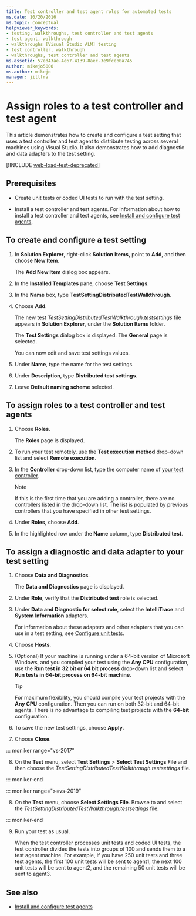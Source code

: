 ```yaml
---
title: Test controller and test agent roles for automated tests
ms.date: 10/20/2016
ms.topic: conceptual
helpviewer_keywords:
- testing, walkthroughs, test controller and test agents
- test agent, walkthrough
- walkthroughs [Visual Studio ALM] testing
- test controller, walkthrough
- walkthroughs, test controller and test agents
ms.assetid: 57ed43ae-4e67-4139-8aec-3e9fceb0a745
author: mikejo5000
ms.author: mikejo
manager: jillfra
---
```

# Assign roles to a test controller and test agent

This article demonstrates how to create and configure a test setting that uses a test controller and test agent to distribute testing across several machines using Visual Studio. It also demonstrates how to add diagnostic and data adapters to the test setting.

[!INCLUDE [web-load-test-deprecated](includes/web-load-test-deprecated.md)]

## Prerequisites

- Create unit tests or coded UI tests to run with the test setting.

- Install a test controller and test agents. For information about how to install a test controller and test agents, see [Install and configure test agents](../test/lab-management/install-configure-test-agents.md).

## To create and configure a test setting

1. In **Solution Explorer**, right-click **Solution Items,** point to **Add**, and then choose **New Item**.

     The **Add New Item** dialog box appears.

2. In the **Installed Templates** pane, choose **Test Settings**.

3. In the **Name** box, type **TestSettingDistributedTestWalkthrough**.

4. Choose **Add**.

     The new test *TestSettingDistributedTestWalkthrough.testsettings* file appears in **Solution Explorer**, under the **Solution Items** folder.

     The **Test Settings** dialog box is displayed. The **General** page is selected.

     You can now edit and save test settings values.

5. Under **Name**, type the name for the test settings.

6. Under **Description**, type **Distributed test settings**.

7. Leave **Default naming scheme** selected.

## To assign roles to a test controller and test agents

1. Choose **Roles**.

     The **Roles** page is displayed.

2. To run your test remotely, use the **Test execution method** drop-down list and select **Remote execution**.

3. In the **Controller** drop-down list, type the computer name of [your test controller](../test/lab-management/install-configure-test-agents.md).

    > [!NOTE]
    > If this is the first time that you are adding a controller, there are no controllers listed in the drop-down list. The list is populated by previous controllers that you have specified in other test settings.

4. Under **Roles**, choose **Add**.

5. In the highlighted row under the **Name** column, type **Distributed test**.

## To assign a diagnostic and data adapter to your test setting

1. Choose **Data and Diagnostics**.

     The **Data and Diagnostics** page is displayed.

2. Under **Role**, verify that the **Distributed test** role is selected.

3. Under **Data and Diagnostic for select role**, select the **IntelliTrace** and **System Information** adapters.

     For information about these adapters and other adapters that you can use in a test setting, see [Configure unit tests](../test/configure-unit-tests-by-using-a-dot-runsettings-file.md).

4. Choose **Hosts**.

5. (Optional) If your machine is running under a 64-bit version of Microsoft Windows, and you compiled your test using the **Any CPU** configuration, use the **Run test in 32 bit or 64 bit process** drop-down list and select **Run tests in 64-bit process on 64-bit machine**.

    > [!TIP]
    > For maximum flexibility, you should compile your test projects with the **Any CPU** configuration. Then you can run on both 32-bit and 64-bit agents. There is no advantage to compiling test projects with the **64-bit** configuration.

6. To save the new test settings, choose **Apply**.

7. Choose **Close**.

::: moniker range="vs-2017"

8. On the **Test** menu, select **Test Settings** > **Select Test Settings File** and then choose the *TestSettingDistributedTestWalkthrough.testsettings* file.

::: moniker-end

::: moniker range=">=vs-2019"

8. On the **Test** menu, choose **Select Settings File**. Browse to and select the *TestSettingDistributedTestWalkthrough.testsettings* file.

::: moniker-end

9. Run your test as usual.

     When the test controller processes unit tests and coded UI tests, the test controller divides the tests into groups of 100 and sends them to a test agent machine. For example, if you have 250 unit tests and three test agents, the first 100 unit tests will be sent to agent1, the next 100 unit tests will be sent to agent2, and the remaining 50 unit tests will be sent to agent3.

## See also

- [Install and configure test agents](../test/lab-management/install-configure-test-agents.md)
